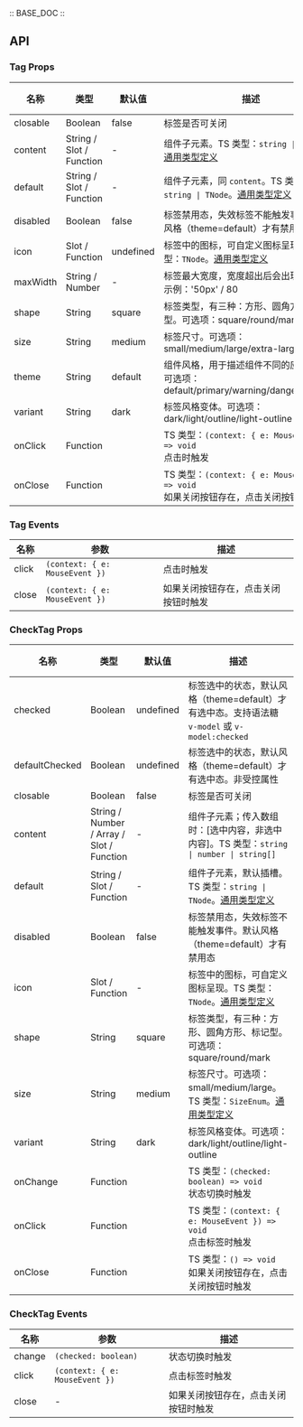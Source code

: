 :: BASE_DOC ::

## API

### Tag Props

名称 | 类型 | 默认值 | 描述 | 必传
-- | -- | -- | -- | --
closable | Boolean | false | 标签是否可关闭 | N
content | String / Slot / Function | - | 组件子元素。TS 类型：`string \| TNode`。[通用类型定义](https://github.com/Tencent/tdesign-mobile-vue/blob/develop/src/common.ts) | N
default | String / Slot / Function | - | 组件子元素，同 `content`。TS 类型：`string \| TNode`。[通用类型定义](https://github.com/Tencent/tdesign-mobile-vue/blob/develop/src/common.ts) | N
disabled | Boolean | false | 标签禁用态，失效标签不能触发事件。默认风格（theme=default）才有禁用态 | N
icon | Slot / Function | undefined | 标签中的图标，可自定义图标呈现。TS 类型：`TNode`。[通用类型定义](https://github.com/Tencent/tdesign-mobile-vue/blob/develop/src/common.ts) | N
maxWidth | String / Number | - | 标签最大宽度，宽度超出后会出现省略号。示例：'50px' / 80 | N
shape | String | square | 标签类型，有三种：方形、圆角方形、标记型。可选项：square/round/mark | N
size | String | medium | 标签尺寸。可选项：small/medium/large/extra-large | N
theme | String | default | 组件风格，用于描述组件不同的应用场景。可选项：default/primary/warning/danger/success | N
variant | String | dark | 标签风格变体。可选项：dark/light/outline/light-outline | N
onClick | Function |  | TS 类型：`(context: { e: MouseEvent }) => void`<br/>点击时触发 | N
onClose | Function |  | TS 类型：`(context: { e: MouseEvent }) => void`<br/>如果关闭按钮存在，点击关闭按钮时触发 | N

### Tag Events

名称 | 参数 | 描述
-- | -- | --
click | `(context: { e: MouseEvent })` | 点击时触发
close | `(context: { e: MouseEvent })` | 如果关闭按钮存在，点击关闭按钮时触发


### CheckTag Props

名称 | 类型 | 默认值 | 描述 | 必传
-- | -- | -- | -- | --
checked | Boolean | undefined | 标签选中的状态，默认风格（theme=default）才有选中态。支持语法糖 `v-model` 或 `v-model:checked` | N
defaultChecked | Boolean | undefined | 标签选中的状态，默认风格（theme=default）才有选中态。非受控属性 | N
closable | Boolean | false | 标签是否可关闭 | N
content | String / Number / Array / Slot / Function | - | 组件子元素；传入数组时：[选中内容，非选中内容]。TS 类型：`string \| number \| string[]` | N
default | String / Slot / Function | - | 组件子元素，默认插槽。TS 类型：`string \| TNode`。[通用类型定义](https://github.com/Tencent/tdesign-mobile-vue/blob/develop/src/common.ts) | N
disabled | Boolean | false | 标签禁用态，失效标签不能触发事件。默认风格（theme=default）才有禁用态 | N
icon | Slot / Function | - | 标签中的图标，可自定义图标呈现。TS 类型：`TNode`。[通用类型定义](https://github.com/Tencent/tdesign-mobile-vue/blob/develop/src/common.ts) | N
shape | String | square | 标签类型，有三种：方形、圆角方形、标记型。可选项：square/round/mark | N
size | String | medium | 标签尺寸。可选项：small/medium/large。TS 类型：`SizeEnum`。[通用类型定义](https://github.com/Tencent/tdesign-mobile-vue/blob/develop/src/common.ts) | N
variant | String | dark | 标签风格变体。可选项：dark/light/outline/light-outline | N
onChange | Function |  | TS 类型：`(checked: boolean) => void`<br/>状态切换时触发 | N
onClick | Function |  | TS 类型：`(context: { e: MouseEvent }) => void`<br/>点击标签时触发 | N
onClose | Function |  | TS 类型：`() => void`<br/>如果关闭按钮存在，点击关闭按钮时触发 | N

### CheckTag Events

名称 | 参数 | 描述
-- | -- | --
change | `(checked: boolean)` | 状态切换时触发
click | `(context: { e: MouseEvent })` | 点击标签时触发
close | \- | 如果关闭按钮存在，点击关闭按钮时触发
